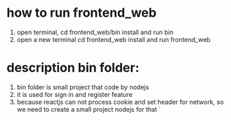 # how to run frontend_web
1. open terminal, cd frontend_web/bin install and run bin
2. open a new terminal cd frontend_web install and run frontend_web
# description bin folder: 
1. bin folder is small project that code by nodejs 
2. it is used for sign in and register feature 
3. because reactjs can not process cookie and set header for network, so we need to create a small project nodejs for that `